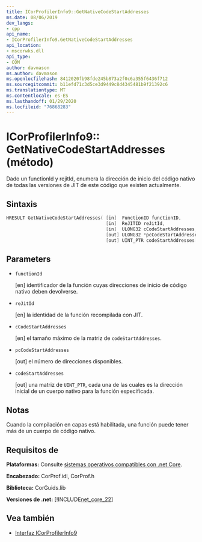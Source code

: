 ```yaml
---
title: ICorProfilerInfo9::GetNativeCodeStartAddresses
ms.date: 08/06/2019
dev_langs:
- cpp
api_name:
- ICorProfilerInfo9.GetNativeCodeStartAddresses
api_location:
- mscorwks.dll
api_type:
- COM
author: davmason
ms.author: davmason
ms.openlocfilehash: 8412020fb98fde245b873a2f0c6a355f6436f712
ms.sourcegitcommit: b11efd71c3d5ce3d9449c8d4345481b9f21392c6
ms.translationtype: MT
ms.contentlocale: es-ES
ms.lasthandoff: 01/29/2020
ms.locfileid: "76868283"
---
```

# <a name="icorprofilerinfo9getnativecodestartaddresses-method"></a>ICorProfilerInfo9:: GetNativeCodeStartAddresses (método)

Dado un functionId y rejitId, enumera la dirección de inicio del código nativo de todas las versiones de JIT de este código que existen actualmente.

## <a name="syntax"></a>Sintaxis

```cpp
HRESULT GetNativeCodeStartAddresses( [in]  FunctionID functionID,
                                     [in]  ReJITID reJitId,
                                     [in]  ULONG32 cCodeStartAddresses,
                                     [out] ULONG32 *pcCodeStartAddresses,
                                     [out] UINT_PTR codeStartAddresses[]);
```

## <a name="parameters"></a>Parameters

- `functionId`

  \[en] identificador de la función cuyas direcciones de inicio de código nativo deben devolverse.

- `reJitId`

  \[en] la identidad de la función recompilada con JIT.

- `cCodeStartAddresses`

  \[en] el tamaño máximo de la matriz de `codeStartAddresses`.

- `pcCodeStartAddresses`

  \[out] el número de direcciones disponibles.

- `codeStartAddresses`

  \[out] una matriz de `UINT_PTR`, cada una de las cuales es la dirección inicial de un cuerpo nativo para la función especificada.

## <a name="remarks"></a>Notas

Cuando la compilación en capas está habilitada, una función puede tener más de un cuerpo de código nativo.

## <a name="requirements"></a>Requisitos de

**Plataformas:** Consulte [sistemas operativos compatibles con .net Core](../../../core/install/dependencies.md?tabs=netcore30&pivots=os-windows).

**Encabezado:** CorProf.idl, CorProf.h

**Biblioteca:** CorGuids.lib

**Versiones de .net:** [!INCLUDE[net_core_22](../../../../includes/net-core-22-md.md)]

## <a name="see-also"></a>Vea también

- [Interfaz ICorProfilerInfo9](icorprofilerinfo9-interface.md)
